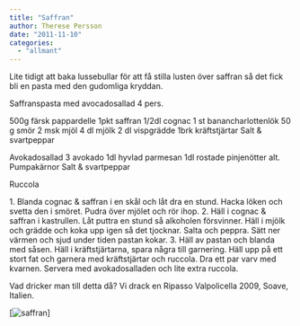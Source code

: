 ```yaml
---
title: "Saffran"
author: Therese Persson
date: "2011-11-10"
categories: 
  - "allmant"
---
```


Lite tidigt att baka lussebullar för att få stilla lusten över saffran så det fick bli en pasta med den gudomliga kryddan.

Saffranspasta med avocadosallad 4 pers.

500g färsk pappardelle 1pkt saffran 1/2dl cognac 1 st banancharlottenlök 50 g smör 2 msk mjöl 4 dl mjölk 2 dl vispgrädde 1brk kräftstjärtar Salt & svartpeppar

Avokadosallad 3 avokado 1dl hyvlad parmesan 1dl rostade pinjenötter alt. Pumpakärnor Salt & svartpeppar

Ruccola

1\. Blanda cognac & saffran i en skål och låt dra en stund. Hacka löken och svetta den i smöret. Pudra över mjölet och rör ihop. 2. Häll i cognac & saffran i kastrullen. Låt puttra en stund så alkoholen försvinner. Häll i mjölk och grädde och koka upp igen så det tjocknar. Salta och peppra. Sätt ner värmen och sjud under tiden pastan kokar. 3. Häll av pastan och blanda med såsen. Häll i kräftstjärtarna, spara några till garnering. Häll upp på ett stort fat och garnera med kräftstjärtar och ruccola. Dra ett par varv med kvarnen. Servera med avokadosalladen och lite extra ruccola.

Vad dricker man till detta då? Vi drack en Ripasso Valpolicella 2009, Soave, Italien.

[![](/static/img/pic_174406947-224x300.jpg "saffran")]
